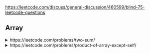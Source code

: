 https://leetcode.com/discuss/general-discussion/460599/blind-75-leetcode-questions

<h2>Array</h2>

<details>
  <summary>https://leetcode.com/problems/two-sum/
  </summary>
  
Given an array of integers nums and an integer target, return indices of the two numbers such that they add up to target.

You may assume that each input would have exactly one solution, and you may not use the same element twice.

You can return the answer in any order.
 ```cs
 public int[] TwoSum(int[] nums, int target) {        
      int[] ans = new int[2]; 
      var dic = new Dictionary<int, int>();
      for (int i=0; i< nums.Length; i++) {
          if (dic.ContainsKey(target - nums[i])) {
              ans = new int[]{ dic[target - nums[i]], i };
          }
          else {
              if (!dic.ContainsKey(nums[i]))
                  dic.Add(nums[i], i); 
          }
      }        
      return ans;        
  }
 ```
  
</details>

<details>
  <summary>https://leetcode.com/problems/product-of-array-except-self/
  </summary>
  
  Given an integer array <code>nums</code>, return an array answer such that <code>answer[i]</code> <i>is equal to the product of all the elements of</i> <code>nums</code> <i>except</i> <code>nums[i]</code>.

  The product of any prefix or suffix of nums is guaranteed to fit in a <b>32-bit</b> integer.

You must write an algorithm that runs in O(n) time and without using the division operation.
  
  ```cs 
  public int[] ProductExceptSelf(int[] nums) {
      var n = nums.Length;         
      var L = new int[n]; //At i: L[i] = nums[0] * nums[1] * ... * nums[i - 1]
      var R = new int[n]; //At i: R[i] = num[n-1] * nums[n-2]
      var ans = new int[n]; //At i: ans[i] = L[i] * R[i];        
      L[0] = 1; 
      for (int i=1; i< n; i++) {
          L[i] = L[i -1] * nums[i-1]; 
      }        
      R[n-1] = 1; 
      for (int i= n-2; i>=0; i--) {
          R[i] = R[i+1] * nums[i+1];
      }        
      for (int i=0; i< n; i++) {
          ans[i] = R[i] * L[i];
      }        
      return ans;
  }
  ```
  
</details>
